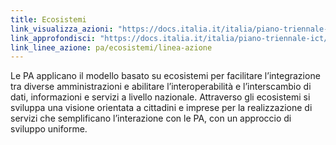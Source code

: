 ```yaml
---
title: Ecosistemi
link_visualizza_azioni: "https://docs.italia.it/italia/piano-triennale-ict/pianotriennale-ict-doc/it/2019-2021/07_ecosistemi.html#linee-di-azione"
link_approfondisci: "https://docs.italia.it/italia/piano-triennale-ict/pianotriennale-ict-doc/it/2019-2021/07_ecosistemi.html#scenario"
link_linee_azione: pa/ecosistemi/linea-azione
---
```


Le PA applicano il modello basato su ecosistemi per facilitare l’integrazione
tra diverse amministrazioni e abilitare l’interoperabilità e l’interscambio di
dati, informazioni e servizi a livello nazionale. Attraverso gli ecosistemi si
sviluppa una visione orientata a cittadini e imprese per la realizzazione di
servizi che semplificano l’interazione con le PA, con un approccio di sviluppo
uniforme.
